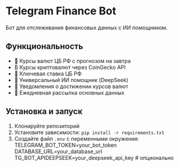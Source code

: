 # Telegram Finance Bot

Бот для отслеживания финансовых данных с ИИ помощником.

## Функциональность

- 💱 Курсы валют ЦБ РФ с прогнозом на завтра
- ₿ Курсы криптовалют через CoinGecko API
- 💎 Ключевая ставка ЦБ РФ
- 🤖 Универсальный ИИ помощник (DeepSeek)
- 🔔 Уведомления о достижении курсов валют
- 🌅 Ежедневная рассылка основных данных

## Установка и запуск

1. Клонируйте репозиторий
2. Установите зависимости: `pip install -r requirements.txt`
3. Создайте файл `.env` с переменными окружения:
TELEGRAM_BOT_TOKEN=your_bot_token
DATABASE_URL=your_database_url
TG_BOT_APIDEEPSEEK=your_deepseek_api_key # опционально
